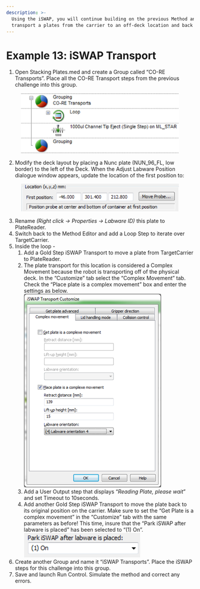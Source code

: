 ```yaml
---
description: >-
  Using the iSWAP, you will continue building on the previous Method and
  transport a plates from the carrier to an off-deck location and back again.
---
```


# Example 13: iSWAP Transport

1. Open Stacking Plates.med and create a Group called “CO-RE Transports”.  Place all the CO-RE Transport steps from the previous challenge into this group. &#x20;

<figure><img src="../.gitbook/assets/image (298).png" alt=""><figcaption></figcaption></figure>

2. Modify the deck layout by placing a Nunc plate (NUN\_96\_FL, low border) to the left of the Deck.  When the Adjust Labware Position dialogue window appears, update the location of the first position to:

<figure><img src="../.gitbook/assets/image (299).png" alt=""><figcaption></figcaption></figure>

3. Rename _(Right click -> Properties -> Labware ID)_ this plate to PlateReader.&#x20;
4. Switch back to the Method Editor and add a Loop Step to iterate over TargetCarrier.
5. Inside the loop -&#x20;
   1. Add a Gold Step iSWAP Transport to move a plate from TargetCarrier to PlateReader.
   2. The plate transport for this location is considered a Complex Movement because the robot is transporting off of the physical deck.  In the “Customize” tab select the “Complex Movement” tab.  Check the “Place plate is a complex movement” box and enter the settings as below.\
      ![](<../.gitbook/assets/image (301).png>)
   3. Add a User Output step that displays “_Reading Plate, please wait_” and set Timeout to 10seconds.
   4. Add another Gold Step iSWAP Transport to move the plate back to its original position on the carrier.  Make sure to set the “Get Plate is a complex movement” in the “Customize” tab with the same parameters as before!  This time, insure that the “Park iSWAP after labware is placed” has been selected to “(1) On”.\
      ![](<../.gitbook/assets/image (302).png>)
6. Create another Group and name it “iSWAP Transports”.  Place  the iSWAP steps for this challenge into this group. &#x20;
7. Save and launch Run Control.  Simulate the method and correct any errors.
